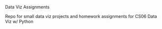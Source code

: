 Data Viz Assignments

Repo for small data viz projects and homework assignments for CS06 Data Viz w/ Python

